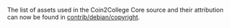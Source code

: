 The list of assets used in the Coin2College Core source and their attribution can now be found in [contrib/debian/copyright](../contrib/debian/copyright).

